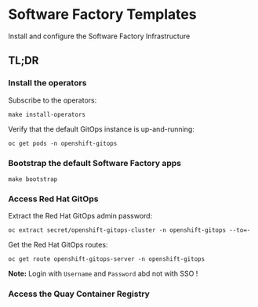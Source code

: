 # Software Factory Templates

Install and configure the Software Factory Infrastructure

## TL;DR

### Install the operators

Subscribe to the operators:

```shell
make install-operators
```

Verify that the default GitOps instance is up-and-running:

```shell
oc get pods -n openshift-gitops
```

### Bootstrap the default Software Factory apps

```shell
make bootstrap
```

### Access Red Hat GitOps

Extract the Red Hat GitOps admin password:

```shell
oc extract secret/openshift-gitops-cluster -n openshift-gitops --to=-
```

Get the Red Hat GitOps routes:

```shell
oc get route openshift-gitops-server -n openshift-gitops
```

**Note:** Login with `Username` and `Password` abd not with SSO ! 


### Access the Quay Container Registry

